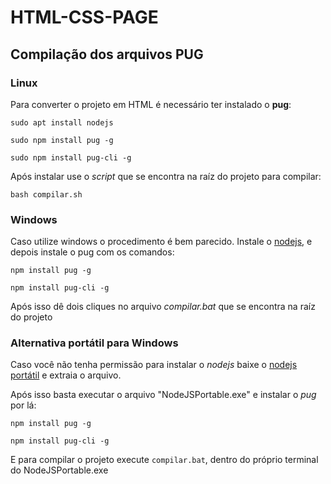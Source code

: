 # HTML-CSS-PAGE


## Compilação dos arquivos PUG

### Linux

Para converter o projeto em HTML é necessário ter instalado o **pug**:

`sudo apt install nodejs`

`sudo npm install pug -g`

`sudo npm install pug-cli -g`

Após instalar use o *script* que se encontra na raíz do projeto para compilar:

`bash compilar.sh`

### Windows

Caso utilize windows o procedimento é bem parecido. Instale o [nodejs](https://nodejs.org/en/download/), e depois instale o pug com os comandos:

`npm install pug -g`

`npm install pug-cli -g`

Após isso dê dois cliques no arquivo *compilar.bat* que se encontra na raíz do projeto

### Alternativa portátil para Windows

Caso você não tenha permissão para instalar o *nodejs* baixe o [nodejs portátil](https://sourceforge.net/projects/nodejsportable/) e extraia o arquivo.

Após isso basta executar o arquivo "NodeJSPortable.exe" e instalar o *pug* por lá:

`npm install pug -g`

`npm install pug-cli -g`

E para compilar o projeto execute `compilar.bat`, dentro do próprio terminal do NodeJSPortable.exe

